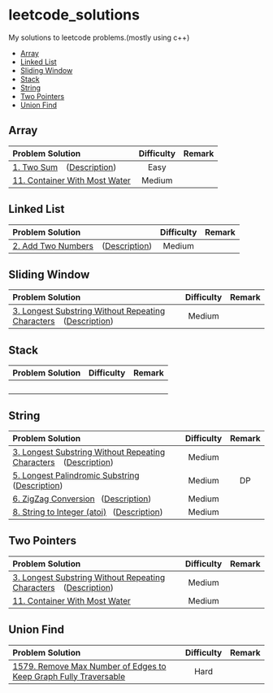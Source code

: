 # leetcode_solutions
My solutions to leetcode problems.(mostly using c++)

* [Array](#Array)
* [Linked List](#LinkedList)
* [Sliding Window](#Sliding)
* [Stack](#Stack)
* [String](#String)
* [Two Pointers](#TwoPointers)
* [Union Find](#UnionFind)



## <span id="Array">Array</span>
Problem Solution|Difficulty|Remark
:----|:----:|:----:
[1. Two Sum](https://github.com/Rainm2722/leetcode_solutions/blob/master/solutions/0001.Two_Sum.cpp) &ensp; ([Description](https://leetcode-cn.com/problems/two-sum/)) | Easy
[11. Container With Most Water](https://github.com/Rainm2722/leetcode_solutions/blob/master/solutions/0011.Container_With_Most_Water.cpp) | Medium | 


## <span id="LinkedList">Linked List</span>
Problem Solution|Difficulty|Remark
:----|:----:|:----:
[2. Add Two Numbers](https://github.com/Rainm2722/leetcode_solutions/blob/master/solutions/0002.Add_Two_Numbers.cpp) &ensp; ([Description](https://leetcode-cn.com/problems/add-two-numbers/)) | Medium


## <span id="Sliding">Sliding Window</span>
Problem Solution|Difficulty|Remark
:----|:----:|:----:
[3. Longest Substring Without Repeating Characters](https://github.com/Rainm2722/leetcode_solutions/blob/master/solutions/0003.Longest_Substring_Without_Repeating_Characters.cpp) &ensp; ([Description](https://leetcode-cn.com/problems/longest-substring-without-repeating-characters/)) | Medium | 
## <span id="Stack">Stack</span>
Problem Solution|Difficulty|Remark
:----|:----:|:----:
&ensp; | &ensp; 


## <span id="String">String</span>
Problem Solution|Difficulty|Remark
:----|:----:|:----:
[3. Longest Substring Without Repeating Characters](https://github.com/Rainm2722/leetcode_solutions/blob/master/solutions/0003.Longest_Substring_Without_Repeating_Characters.cpp) &ensp; ([Description](https://leetcode-cn.com/problems/longest-substring-without-repeating-characters/)) | Medium | 
[5. Longest Palindromic Substring](https://github.com/Rainm2722/leetcode_solutions/blob/master/solutions/0005.Longest_Palindromic_Substring.cpp)&ensp; ([Description](https://leetcode-cn.com/problems/longest-palindromic-substring/)) | Medium|DP 
[6. ZigZag Conversion](https://github.com/Rainm2722/leetcode_solutions/blob/master/solutions/0006.ZigZag_Conversion.cpp)&ensp; ([Description](https://leetcode-cn.com/problems/zigzag-conversion/)) | Medium
[8. String to Integer (atoi)](https://github.com/Rainm2722/leetcode_solutions/blob/master/solutions/0008.String_to_Integer_atoi.cpp)&ensp; ([Description](https://leetcode-cn.com/problems/string-to-integer-atoi/)) | Medium


## <span id="TwoPointers">Two Pointers</span>
Problem Solution|Difficulty|Remark
:----|:----:|:----:
[3. Longest Substring Without Repeating Characters](https://github.com/Rainm2722/leetcode_solutions/blob/master/solutions/0003.Longest_Substring_Without_Repeating_Characters.cpp) &ensp; ([Description](https://leetcode-cn.com/problems/longest-substring-without-repeating-characters/)) | Medium | 
[11. Container With Most Water](https://github.com/Rainm2722/leetcode_solutions/blob/master/solutions/0011.Container_With_Most_Water.cpp) | Medium | 


## <span id="UnionFind">Union Find</span>
Problem Solution|Difficulty|Remark
:----|:----:|:----:
[1579. Remove Max Number of Edges to Keep Graph Fully Traversable](https://github.com/Rainm2722/leetcode_solutions/blob/master/solutions/1579.Remove_Max_Number_of_Edges_to_Keep_Graph_Fully_Traversable.cpp) | Hard | 